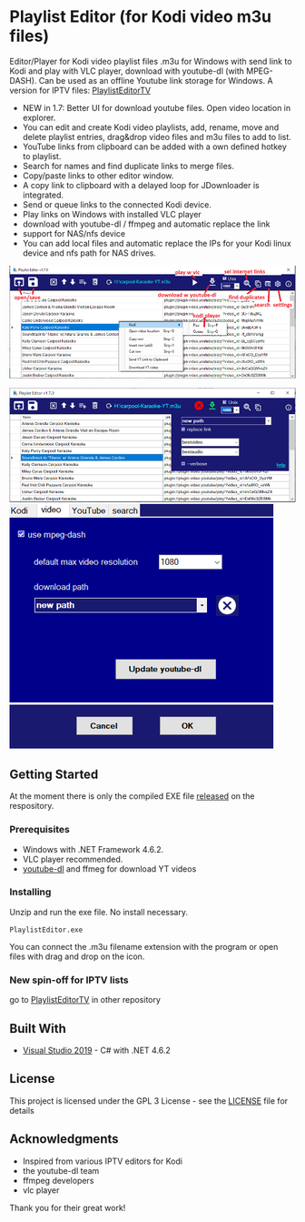 # Playlist Editor (for Kodi video m3u files)
Editor/Player for Kodi video playlist files .m3u for Windows with send link to Kodi and play with VLC player, download with youtube-dl (with MPEG-DASH). Can be used as an offline Youtube link storage for Windows.
A version for IPTV files: [PlaylistEditorTV](https://github.com/Isayso/PlaylistEditorTV)

- NEW in 1.7: Better UI for download youtube files. Open video location in explorer.
- You can edit and create Kodi video playlists, add, rename, move and delete playlist entries, drag&drop video files and m3u files to add to list. 
- YouTube links from clipboard can be added with a own defined hotkey to playlist.
- Search for names and find duplicate links to merge files. 
- Copy/paste links to other editor window. 
- A copy link to clipboard with a delayed loop for JDownloader is integrated. 
- Send or queue links to the connected Kodi device.
- Play links on Windows with installed VLC player 
- download with youtube-dl / ffmpeg and automatic replace the link
- support for NAS/nfs device
- You can add local files and automatic replace the IPs for your Kodi linux device and nfs path for NAS drives.

![UI](playlistedit_help.png)


 ![UI](playlistedit2.png)
 ![UI](playlistedit3.png)


## Getting Started

At the moment there is only the compiled EXE file [released](https://github.com/Isayso/PlaylistEditor/releases) on the respository. 


### Prerequisites

- Windows with .NET Framework 4.6.2. 
- VLC player recommended.
- [youtube-dl](https://github.com/ytdl-org/youtube-dl/releases) and ffmeg for download YT videos  



### Installing

Unzip and run the exe file. No install necessary.


```
PlaylistEditor.exe
```


You can connect the .m3u filename extension with the program or open files with drag and drop on the icon.

### New spin-off for IPTV lists

go to [PlaylistEditorTV](https://github.com/Isayso/PlaylistEditorTV) in other repository



## Built With

* [Visual Studio 2019](https://visualstudio.microsoft.com/) - C# with .NET 4.6.2


## License

This project is licensed under the GPL 3 License - see the [LICENSE](LICENSE) file for details

## Acknowledgments

* Inspired from various IPTV editors for Kodi
* the youtube-dl team
* ffmpeg developers
* vlc player

Thank you for their great work!

